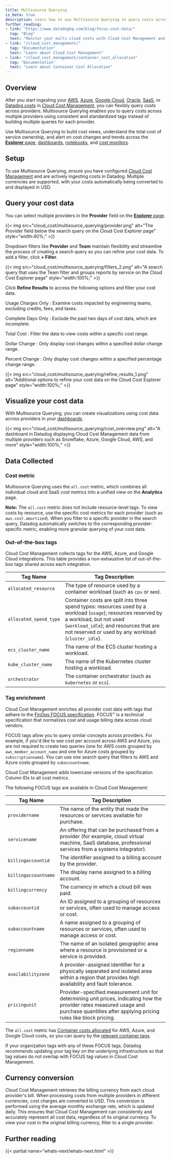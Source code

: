 ```yaml
---
title: Multisource Querying
is_beta: true
description: Learn how to use Multisource Querying to query costs across multiple providers in Cloud Cost Management.
further_reading:
- link: "https://www.datadoghq.com/blog/focus-cost-data/"
  tag: "Blog"
  text: "Monitor your multi-cloud costs with Cloud Cost Management and FOCUS"
- link: "/cloud_cost_management/"
  tag: "Documentation"
  text: "Learn about Cloud Cost Management"
- link: "/cloud_cost_management/container_cost_allocation"
  tag: "Documentation"
  text: "Learn about Container Cost Allocation"
---
```


## Overview

After you start ingesting your [AWS][1], [Azure][2], [Google Cloud][3], [Oracle][15], [SaaS][4], or [Datadog costs][5] in [Cloud Cost Management][6], you can flexibly query costs across providers. Multisource Querying enables you to query costs across multiple providers using consistent and standardized tags instead of building multiple queries for each provider.

Use Multisource Querying to build cost views, understand the total cost of service ownership, and alert on cost changes and trends across the [**Explorer** page][6], [dashboards][7], [notebooks][8], and [cost monitors][9].

## Setup

To use Multisource Querying, ensure you have configured [Cloud Cost Management][10] and are actively ingesting costs in Datadog. Multiple currencies are supported, with your costs automatically being converted to and displayed in USD.

## Query your cost data

You can select multiple providers in the **Provider** field on the [**Explorer** page][6].

{{< img src="cloud_cost/multisource_querying/provider.png" alt="The Provider field below the search query on the Cloud Cost Explorer page" style="width:40%;" >}}

Dropdown filters like **Provider** and **Team** maintain flexibility and streamline the process of creating a search query so you can refine your cost data. To add a filter, click **+ Filter**.

{{< img src="cloud_cost/multisource_querying/filters_2.png" alt="A search query that uses the Team filter and groups reports by service on the Cloud Cost Explorer page" style="width:100%;" >}}

Click **Refine Results** to access the following options and filter your cost data.

Usage Charges Only
: Examine costs impacted by engineering teams, excluding credits, fees, and taxes.

Complete Days Only
: Exclude the past two days of cost data, which are incomplete.

Total Cost
: Filter the data to view costs within a specific cost range.

Dollar Change
: Only display cost changes within a specified dollar change range.

Percent Change
: Only display cost changes within a specified percentage change range.

{{< img src="cloud_cost/multisource_querying/refine_results_1.png" alt="Additional options to refine your cost data on the Cloud Cost Explorer page" style="width:100%;" >}}

## Visualize your cost data

With Multisource Querying, you can create visualizations using cost data across providers in your [dashboards][11].

{{< img src="cloud_cost/multisource_querying/cost_overview.png" alt="A dashboard in Datadog displaying Cloud Cost Management data from multiple providers such as Snowflake, Azure, Google Cloud, AWS, and more" style="width:100%;" >}}

## Data Collected

### Cost metric

Multisource Querying uses the `all.cost` metric, which combines all individual cloud and SaaS cost metrics into a unified view on the **Analytics** page.

**Note:** The `all.cost` metric does not include resource-level tags. To view costs by resource, use the specific cost metrics for each provider (such as `aws.cost.amortized`). When you filter to a specific provider in the search query, Datadog automatically switches to the corresponding provider-specific metric, enabling more granular querying of your cost data.

### Out-of-the-box tags

Cloud Cost Management collects tags for the AWS, Azure, and Google Cloud integrations. This table provides a non-exhaustive list of out-of-the-box tags shared across each integration.

| Tag Name | Tag Description |
|---|---|
| `allocated_resource` | The type of resource used by a container workload (such as `cpu` or `mem`). |
| `allocated_spend_type` | Container costs are split into three spend types: resources used by a workload (`usage`); resources reserved by a workload, but not used (`workload_idle`); and resources that are not reserved or used by any workload (`cluster_idle`). |
| `ecs_cluster_name` | The name of the ECS cluster hosting a workload. |
| `kube_cluster_name` | The name of the Kubernetes cluster hosting a workload. |
| `orchestrator` | The container orchestrator (such as `kubernetes` or `ecs`). |

### Tag enrichment

Cloud Cost Management enriches all provider cost data with tags that adhere to the [FinOps FOCUS specification][12]. FOCUS™ is a technical specification that normalizes cost and usage billing data across cloud vendors.

FOCUS tags allow you to query similar concepts across providers. For example, if you'd like to see cost per account across AWS and Azure, you are not required to create two queries (one for AWS costs grouped by `aws_member_account_name` and one for Azure costs grouped by `subscriptionname`). You can use one search query that filters to AWS and Azure costs grouped by `subaccountname`.

Cloud Cost Management adds lowercase versions of the specification Column IDs to all cost metrics.

The following FOCUS tags are available in Cloud Cost Management:

| Tag Name | Tag Description |
|---|---|
| `providername` | The name of the entity that made the resources or services available for purchase. |
| `servicename` | An offering that can be purchased from a provider (for example, cloud virtual machine, SaaS database, professional services from a systems integrator). |
| `billingaccountid` | The identifier assigned to a billing account by the provider. |
| `billingaccountname` | The display name assigned to a billing account. |
| `billingcurrency` | The currency in which a cloud bill was paid. |
| `subaccountid` | An ID assigned to a grouping of resources or services, often used to manage access or cost. |
| `subaccountname` | A name assigned to a grouping of resources or services, often used to manage access or cost. |
| `regionname` | The name of an isolated geographic area where a resource is provisioned or a service is provided. |
| `availabilityzone` | A provider-assigned identifier for a physically separated and isolated area within a region that provides high availability and fault tolerance. |
| `pricingunit` | Provider-specified measurement unit for determining unit prices, indicating how the provider rates measured usage and purchase quantities after applying pricing rules like block pricing. |

The `all.cost` metric has [Container costs allocated][13] for AWS, Azure, and Google Cloud costs, so you can query by the [relevant container tags][14].

<div class="alert alert-warning">If your organization tags with any of these FOCUS tags, Datadog recommends updating your tag key on the underlying infrastructure so that tag values do not overlap with FOCUS tag values in Cloud Cost Management.</div>

## Currency conversion
Cloud Cost Management retrieves the billing currency from each cloud provider's bill. When processing costs from multiple providers in different currencies, cost charges are converted to USD. This conversion is performed using the average monthly exchange rate, which is updated daily. This ensures that Cloud Cost Management can consistently and accurately represent all cost data, regardless of its original currency. To view your cost in the original billing currency, filter to a single provider.

## Further reading

{{< partial name="whats-next/whats-next.html" >}}

[1]: /cloud_cost_management/setup/aws
[2]: /cloud_cost_management/setup/azure
[3]: /cloud_cost_management/setup/google_cloud
[4]: /cloud_cost_management/setup/saas_costs
[5]: /cloud_cost_management/datadog_costs
[6]: https://app.datadoghq.com/cost/explorer
[7]: /dashboards
[8]: /notebooks
[9]: /cloud_cost_management/reporting/monitors
[10]: /cloud_cost_management
[11]: https://app.datadoghq.com/dashboard/lists
[12]: https://focus.finops.org/#obtain
[13]: /cloud_cost_management/container_cost_allocation
[14]: /cloud_cost_management/container_cost_allocation/?tab=aws#applying-tags
[15]: /cloud_cost_management/setup/oracle
